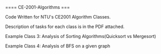 ==== CE-2001-Algorithms ===

Code Written for NTU's CE2001 Algorithm Classes. 

Description of tasks for each class is in the PDF attached.

Example Class 3: Analysis of Sorting Algorithms(Quicksort vs Mergesort)

Example Class 4: Analysis of BFS on a given graph